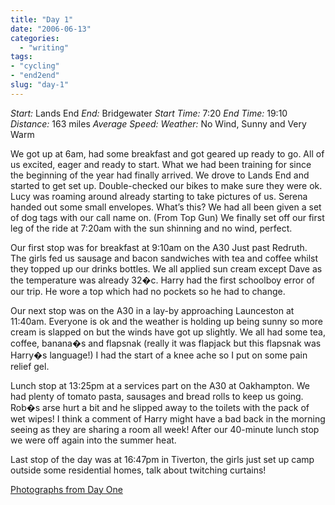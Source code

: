 ```yaml
---
title: "Day 1"
date: "2006-06-13"
categories:
  - "writing"
tags:
- "cycling"
- "end2end"
slug: "day-1"
---
```


_Start:_ Lands End _End:_ Bridgewater _Start Time:_ 7:20 _End Time:_ 19:10 _Distance:_ 163 miles _Average Speed:_ _Weather:_ No Wind, Sunny and Very Warm

 <!-- [![Photo sharing][image-1]][1] -->
We got up at 6am, had some breakfast and got geared up ready to go. All of us excited, eager and ready to start. What we had been training for since the beginning of the year had finally arrived. We drove to Lands End and started to get set up. Double-checked our bikes to make sure they were ok. Lucy was roaming around already starting to take pictures of us. Serena handed out some small envelopes. What’s this? We had all been given a set of dog tags with our call name on. (From Top Gun) We finally set off our first leg of the ride at 7:20am with the sun shinning and no wind, perfect.

 <!-- [![Photo sharing][image-2]][2] -->
Our first stop was for breakfast at 9:10am on the A30 Just past Redruth. The girls fed us sausage and bacon sandwiches with tea and coffee whilst they topped up our drinks bottles. We all applied sun cream except Dave as the temperature was already 32�c. Harry had the first schoolboy error of our trip. He wore a top which had no pockets so he had to change.

 <!-- [![Photo sharing][image-3]][3] -->
Our next stop was on the A30 in a lay-by approaching Launceston at 11:40am. Everyone is ok and the weather is holding up being sunny so more cream is slapped on but the winds have got up slightly. We all had some tea, coffee, banana�s and flapsnak (really it was flapjack but this flapsnak was Harry�s language!) I had the start of a knee ache so I put on some pain relief gel.

 <!-- [![Photo sharing][image-4]][4] -->
Lunch stop at 13:25pm at a services part on the A30 at Oakhampton. We had plenty of tomato pasta, sausages and bread rolls to keep us going. Rob�s arse hurt a bit and he slipped away to the toilets with the pack of wet wipes! I think a comment of Harry might have a bad back in the morning seeing as they are sharing a room all week! After our 40-minute lunch stop we were off again into the summer heat.

 <!-- [![Photo sharing][image-5]][5] -->
Last stop of the day was at 16:47pm in Tiverton, the girls just set up camp outside some residential homes, talk about twitching curtains!

[Photographs from Day One][6]

[1]:	https://flickr.com/photos/70011121@N00/165620647 "IMG_2222.JPG"
[2]:	https://flickr.com/photos/70011121@N00/165645621 "IMG_2261.JPG"
[3]:	https://flickr.com/photos/70011121@N00/165667703 "IMG_2291.JPG"
[4]:	https://flickr.com/photos/70011121@N00/165674050 "IMG_2307.JPG"
[5]:	https://flickr.com/photos/70011121@N00/165695370 "IMG_2332.JPG"
[6]:	https://www.flickr.com/photos/funkylarma/tags/050606/

[image-1]:	/images/165620647_ece43adfe5_m.jpg
[image-2]:	/images/165645621_1baa88b513_m.jpg
[image-3]:	/images/165667703_51f0156c25_m.jpg
[image-4]:	/images/165674050_c127d7a67c_m.jpg
[image-5]:	/images/165695370_3cf8a3c013_m.jpg
